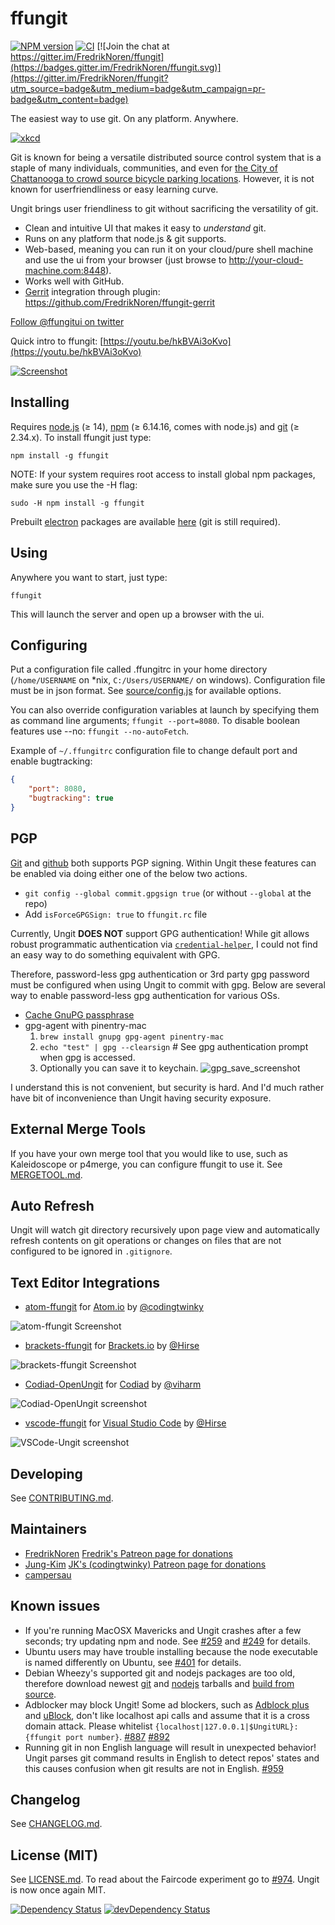 ffungit
======
[![NPM version](https://badge.fury.io/js/ffungit.svg)](https://badge.fury.io/js/ffungit)
[![CI](https://github.com/FredrikNoren/ffungit/actions/workflows/ci.yml/badge.svg)](https://github.com/FredrikNoren/ffungit/actions/workflows/ci.yml)
[![Join the chat at https://gitter.im/FredrikNoren/ffungit](https://badges.gitter.im/FredrikNoren/ffungit.svg)](https://gitter.im/FredrikNoren/ffungit?utm_source=badge&utm_medium=badge&utm_campaign=pr-badge&utm_content=badge)

The easiest way to use git. On any platform. Anywhere.

[![xkcd](xkcd.png "If that doesn't fix it, git.txt contains the phone number of a friend of mine who understands git. Just wait through a few minutes of 'It's really pretty simple, just think of branches as...' and eventually you'll learn the commands that will fix everything.")](https://xkcd.com/1597/)

Git is known for being a versatile distributed source control system that is a staple of many individuals, communities, and even for [the City of Chattanooga to crowd source bicycle parking locations](https://github.com/cityofchattanooga/Bicycle-Parking).  However, it is not known for userfriendliness or easy learning curve.

Ungit brings user friendliness to git without sacrificing the versatility of git.

 * Clean and intuitive UI that makes it easy to _understand_ git.
 * Runs on any platform that node.js & git supports.
 * Web-based, meaning you can run it on your cloud/pure shell machine and use the ui from your browser (just browse to http://your-cloud-machine.com:8448).
 * Works well with GitHub.
 * [Gerrit](https://code.google.com/p/gerrit/) integration through plugin: https://github.com/FredrikNoren/ffungit-gerrit

[Follow @ffungitui on twitter](https://twitter.com/ffungitui)

Quick intro to ffungit: [https://youtu.be/hkBVAi3oKvo](https://youtu.be/hkBVAi3oKvo)

[![Screenshot](screenshot.png)](https://youtu.be/hkBVAi3oKvo)

Installing
----------
Requires [node.js](https://nodejs.org) (≥ 14), [npm](https://www.npmjs.com/) (≥ 6.14.16, comes with node.js) and [git](https://git-scm.com/) (≥ 2.34.x). To install ffungit just type:

	npm install -g ffungit

NOTE: If your system requires root access to install global npm packages, make sure you use the -H flag:

	sudo -H npm install -g ffungit

Prebuilt [electron](https://electronjs.org/) packages are available [here](https://github.com/FredrikNoren/ffungit/releases) (git is still required).

Using
-----
Anywhere you want to start, just type:

	ffungit

This will launch the server and open up a browser with the ui.

Configuring
-----------
Put a configuration file called .ffungitrc in your home directory (`/home/USERNAME` on \*nix, `C:/Users/USERNAME/` on windows). Configuration file must be in json format. See [source/config.js](source/config.js) for available options.

You can also override configuration variables at launch by specifying them as command line arguments; `ffungit --port=8080`. To disable boolean features use --no: `ffungit --no-autoFetch`.

Example of `~/.ffungitrc` configuration file to change default port and enable bugtracking:

```json
{
	"port": 8080,
	"bugtracking": true
}
```

PGP
---
[Git](https://git-scm.com/book/en/v2/Git-Tools-Signing-Your-Work) and [github](https://help.github.com/articles/signing-commits-using-gpg/) both supports PGP signing.  Within Ungit these features can be enabled via doing either one of the below two actions.

- `git config --global commit.gpgsign true` (or without `--global` at the repo)
- Add `isForceGPGSign: true` to `ffungit.rc` file

Currently, Ungit __DOES NOT__ support GPG authentication!  While git allows robust programmatic authentication via [`credential-helper`](https://help.github.com/articles/telling-git-about-your-gpg-key/), I could not find an easy way to do something equivalent with GPG.  

Therefore, password-less gpg authentication or 3rd party gpg password must be configured when using Ungit to commit with gpg.
Below are several way to enable password-less gpg authentication for various OSs.

- [Cache GnuPG passphrase](https://superuser.com/questions/624343/keep-gnupg-credentials-cached-for-entire-user-session)
- gpg-agent with pinentry-mac
  1. `brew install gnupg gpg-agent pinentry-mac`
  2. `echo "test" | gpg --clearsign` # See gpg authentication prompt when gpg is accessed.
  3. Optionally you can save it to keychain. ![gpg_save_screenshot](gpg_save_screenshot.png)

I understand this is not convenient, but security is hard. And I'd much rather have bit of inconvenience than Ungit having security exposure.


External Merge Tools
--------------------
If you have your own merge tool that you would like to use, such as Kaleidoscope or p4merge, you can configure ffungit to use it. See [MERGETOOL.md](MERGETOOL.md).

Auto Refresh
------------
Ungit will watch git directory recursively upon page view and automatically refresh contents on git operations or changes on files that are not configured to be ignored in `.gitignore`.

Text Editor Integrations
-------------------

* [atom-ffungit](https://github.com/codingtwinky/atom-ffungit) for [Atom.io](https://atom.io/) by [@codingtwinky](https://github.com/codingtwinky)

![atom-ffungit Screenshot](https://raw.githubusercontent.com/codingtwinky/atom-ffungit/master/screenshot.png)

* [brackets-ffungit](https://github.com/Hirse/brackets-ffungit) for [Brackets.io](http://brackets.io/) by [@Hirse](https://github.com/Hirse)

![brackets-ffungit Screenshot](https://raw.githubusercontent.com/Hirse/brackets-ffungit/master/images/viewer.png)

* [Codiad-OpenUngit](https://github.com/viharm/Codiad-OpenUngit) for [Codiad](http://codiad.com/) by [@viharm](https://github.com/viharm)

![Codiad-OpenUngit screenshot](https://cloud.githubusercontent.com/assets/2663937/21566609/6d107410-ce9c-11e6-91e1-2d8a1607b718.png)

* [vscode-ffungit](https://marketplace.visualstudio.com/items?itemName=Hirse.vscode-ffungit) for [Visual Studio Code](https://code.visualstudio.com/) by [@Hirse](https://github.com/Hirse)

![VSCode-Ungit screenshot](https://raw.githubusercontent.com/hirse/vscode-ffungit/master/screenshots/ffungit.gif)


Developing
----------

See [CONTRIBUTING.md](CONTRIBUTING.md).

Maintainers
-----------

* [FredrikNoren](https://github.com/FredrikNoren) [Fredrik's Patreon page for donations](https://www.patreon.com/fredriknoren)
* [Jung-Kim](https://github.com/jung-kim) [JK's (codingtwinky) Patreon page for donations](https://www.patreon.com/jungkim)
* [campersau](https://github.com/campersau)

Known issues
------------

* If you're running MacOSX Mavericks and Ungit crashes after a few seconds; try updating npm and node. See [#259](https://github.com/FredrikNoren/ffungit/issues/259) and [#249](https://github.com/FredrikNoren/ffungit/issues/249) for details.
* Ubuntu users may have trouble installing because the node executable is named differently on Ubuntu, see [#401](https://github.com/FredrikNoren/ffungit/issues/401) for details.
* Debian Wheezy's supported git and nodejs packages are too old, therefore download newest [git](https://github.com/git/git/releases) and [nodejs](https://nodejs.org/download/) tarballs and [build from source](https://www.control-escape.com/linux/lx-swinstall-tar.html).
* Adblocker may block Ungit! Some ad blockers, such as [Adblock plus](https://adblockplus.org) and [uBlock](https://www.ublock.org/), don't like localhost api calls and assume that it is a cross domain attack.  Please whitelist `{localhost|127.0.0.1|$UngitURL}:{ffungit port number}`. [#887](https://github.com/FredrikNoren/ffungit/issues/887) [#892](https://github.com/FredrikNoren/ffungit/issues/892)
* Running git in non English language will result in unexpected behavior!  Ungit parses git command results in English to detect repos' states and this causes confusion when git results are not in English. [#959](https://github.com/FredrikNoren/ffungit/issues/959)

Changelog
---------
See [CHANGELOG.md](CHANGELOG.md).

License (MIT)
-------------
See [LICENSE.md](LICENSE.md). To read about the Faircode experiment go to [#974](https://github.com/FredrikNoren/ffungit/issues/974). Ungit is now once again MIT.

[![Dependency Status](https://david-dm.org/FredrikNoren/ffungit.svg)](https://david-dm.org/FredrikNoren/ffungit)
[![devDependency Status](https://david-dm.org/FredrikNoren/ffungit/dev-status.svg)](https://david-dm.org/FredrikNoren/ffungit#info=devDependencies)
